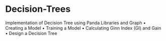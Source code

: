 # Decision-Trees
Implementation of Decision Tree using Panda Libraries and  Graph • Creating a Model  • Training a Model  • Calculating Ginn Index (GI) and Gain  • Design a Decision Tree

